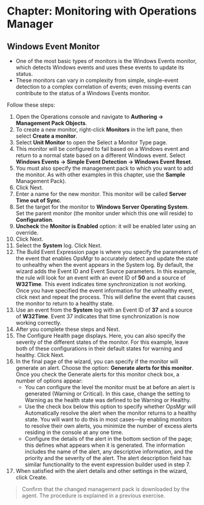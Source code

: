 # Chapter: Monitoring with Operations Manager 

## Windows Event Monitor
- One of the most basic types of monitors is the Windows Events monitor, which detects Windows events and uses these events to update its status.
- These monitors can vary in complexity from simple, single-event detection to a complex correlation of events; even missing events can contribute to the status of a Windows Events monitor.

Follow these steps:
1. Open the Operations console and navigate to **Authoring -> Management Pack Objects**.
2. To create a new monitor, right-click **Monitors** in the left pane, then select **Create a monitor**.
3. Select **Unit Monitor** to open the Select a Monitor Type page.
4. This monitor will be configured to fail based on a Windows event and return to a normal state based on a different Windows event. Select **Windows Events -> Simple Event Detection -> Windows Event Reset**.
5. You must also specify the management pack to which you want to add the monitor. As with other examples in this chapter, use the **Sample** Management Pack).
6. Click Next.
7. Enter a name for the new monitor. This monitor will be called **Server Time out of Sync**.
1. Set the target for the monitor to **Windows Server Operating System**. Set the parent monitor (the monitor under which this one will reside) to **Configuration**.
2. **Uncheck** the **Monitor is Enabled** option: it will be enabled later using an override.
3. Click Next.
6. Select the **System** log. Click Next.
7. The Build Event Expression page is where you specify the parameters of the event that enables OpsMgr to accurately detect and update the state to unhealthy when the event appears in the System log. By default, the wizard adds the Event ID and Event Source parameters. In this example, the rule will look for an event with an event ID of **50** and a source of **W32Time**. This event indicates time synchronization is not working. Once you have specified the event information for the unhealthy event, click next and repeat the process. This will define the event that causes the monitor to return to a healthy state.
8. Use an event from the **System** log with an Event ID of **37** and a source of **W32Time**. Event 37 indicates that time synchronization is now working correctly.
9. After you complete these steps and Next.
10. The Configure Health page displays. Here, you can also specify the severity of the different states of the monitor. For this example, leave both of these configurations in their default states for warning and healthy. Click Next.
12. In the final page of the wizard, you can specify if the monitor will generate an alert. Choose the option: **Generate alerts for this monitor**. Once you check the Generate alerts for this monitor check box, a number of options appear:
    - You can configure the level the monitor must be at before an alert is generated (Warning or Critical). In this case, change the setting to Warning as the health state was defined to be Warning or Healthy.
    - Use the check box below this option to specify whether OpsMgr will Automatically resolve the alert when the monitor returns to a healthy state. You will want to do this in most cases—by enabling monitors to resolve their own alerts, you minimize the number of excess alerts residing in the console at any one time.
    - Configure the details of the alert in the bottom section of the page; this defines what appears when it is generated. The information includes the name of the alert, any descriptive information, and the priority and the severity of the alert. The alert description field has similar functionality to the event expression builder used in step 7.
13. When satisfied with the alert details and other settings in the wizard, click Create. 

> Confirm that the changed management pack is downloaded by the agent. The procedure is explained in a previous exercise.
 
